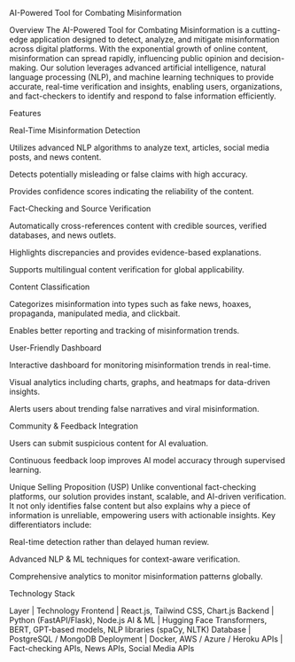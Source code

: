 AI-Powered Tool for Combating Misinformation

Overview
The AI-Powered Tool for Combating Misinformation is a cutting-edge application designed to detect, analyze, and mitigate misinformation across digital platforms. With the exponential growth of online content, misinformation can spread rapidly, influencing public opinion and decision-making. Our solution leverages advanced artificial intelligence, natural language processing (NLP), and machine learning techniques to provide accurate, real-time verification and insights, enabling users, organizations, and fact-checkers to identify and respond to false information efficiently.

Features

Real-Time Misinformation Detection

Utilizes advanced NLP algorithms to analyze text, articles, social media posts, and news content.

Detects potentially misleading or false claims with high accuracy.

Provides confidence scores indicating the reliability of the content.

Fact-Checking and Source Verification

Automatically cross-references content with credible sources, verified databases, and news outlets.

Highlights discrepancies and provides evidence-based explanations.

Supports multilingual content verification for global applicability.

Content Classification

Categorizes misinformation into types such as fake news, hoaxes, propaganda, manipulated media, and clickbait.

Enables better reporting and tracking of misinformation trends.

User-Friendly Dashboard

Interactive dashboard for monitoring misinformation trends in real-time.

Visual analytics including charts, graphs, and heatmaps for data-driven insights.

Alerts users about trending false narratives and viral misinformation.

Community & Feedback Integration

Users can submit suspicious content for AI evaluation.

Continuous feedback loop improves AI model accuracy through supervised learning.

Unique Selling Proposition (USP)
Unlike conventional fact-checking platforms, our solution provides instant, scalable, and AI-driven verification. It not only identifies false content but also explains why a piece of information is unreliable, empowering users with actionable insights. Key differentiators include:

Real-time detection rather than delayed human review.

Advanced NLP & ML techniques for context-aware verification.

Comprehensive analytics to monitor misinformation patterns globally.

Technology Stack

Layer | Technology
Frontend | React.js, Tailwind CSS, Chart.js
Backend | Python (FastAPI/Flask), Node.js
AI & ML | Hugging Face Transformers, BERT, GPT-based models, NLP libraries (spaCy, NLTK)
Database | PostgreSQL / MongoDB
Deployment | Docker, AWS / Azure / Heroku
APIs | Fact-checking APIs, News APIs, Social Media APIs
